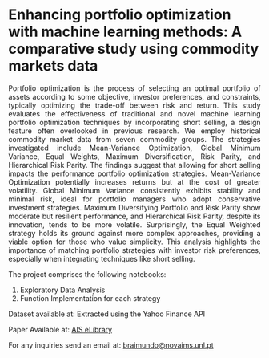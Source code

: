 # Enhancing portfolio optimization with machine learning methods: A comparative study using commodity markets data

<p align="justify">
Portfolio optimization is the process of selecting an optimal portfolio of assets according to some objective, investor preferences, and constraints, typically optimizing the trade-off between risk and return. This study evaluates the effectiveness of traditional and novel machine learning portfolio optimization techniques by incorporating short selling, a design feature often overlooked in previous research. We employ historical commodity market data from seven commodity groups. The strategies investigated include Mean-Variance Optimization, Global Minimum Variance, Equal Weights, Maximum Diversification, Risk Parity, and Hierarchical Risk Parity. The findings suggest that allowing for short selling impacts the performance portfolio optimization strategies. Mean-Variance Optimization potentially increases returns but at the cost of greater volatility. Global Minimum Variance consistently exhibits stability and minimal risk, ideal for portfolio managers who adopt conservative investment strategies. Maximum Diversifying Portfolio and Risk Parity show moderate but resilient performance, and Hierarchical Risk Parity, despite its innovation, tends to be more volatile. Surprisingly, the Equal Weighted strategy holds its ground against more complex approaches, providing a viable option for those who value simplicity. This analysis highlights the importance of matching portfolio strategies with investor risk preferences, especially when integrating techniques like short selling.
<p align="justify">
The project comprises the following notebooks:

1) Exploratory Data Analysis
2) Function Implementation for each strategy

Dataset available at: Extracted using the Yahoo Finance API

Paper Available at: [AIS eLibrary](https://aisel.aisnet.org/mcis2024/39/)

For any inquiries send an email at: braimundo@novaims.unl.pt
